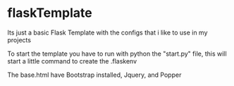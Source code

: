 # flaskTemplate
Its just a basic Flask Template with the configs that i like to use in my projects

To start the template you have to run with python the "start.py" file,
this will start a little command to create the .flaskenv

The base.html have Bootstrap installed, Jquery, and Popper